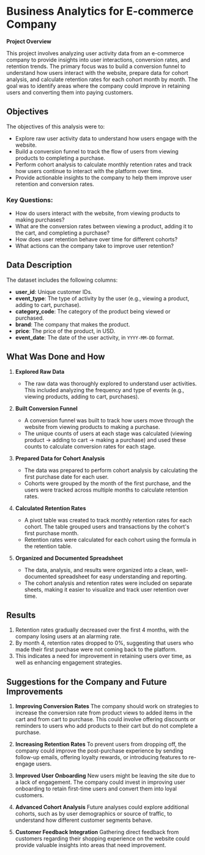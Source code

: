 # Business Analytics for E-commerce Company

**Project Overview**

This project involves analyzing user activity data from an e-commerce company to provide insights into user interactions, conversion rates, and retention trends. The primary focus was to build a conversion funnel to understand how users interact with the website, prepare data for cohort analysis, and calculate retention rates for each cohort month by month. The goal was to identify areas where the company could improve in retaining users and converting them into paying customers.

## Objectives

The objectives of this analysis were to:
- Explore raw user activity data to understand how users engage with the website.
- Build a conversion funnel to track the flow of users from viewing products to completing a purchase.
- Perform cohort analysis to calculate monthly retention rates and track how users continue to interact with the platform over time.
- Provide actionable insights to the company to help them improve user retention and conversion rates.

### Key Questions:
- How do users interact with the website, from viewing products to making purchases?
- What are the conversion rates between viewing a product, adding it to the cart, and completing a purchase?
- How does user retention behave over time for different cohorts?
- What actions can the company take to improve user retention?

## Data Description

The dataset includes the following columns:

- **user_id**: Unique customer IDs.
- **event_type**: The type of activity by the user (e.g., viewing a product, adding to cart, purchase).
- **category_code**: The category of the product being viewed or purchased.
- **brand**: The company that makes the product.
- **price**: The price of the product, in USD.
- **event_date**: The date of the user activity, in `YYYY-MM-DD` format.

## What Was Done and How

1. **Explored Raw Data**
   - The raw data was thoroughly explored to understand user activities. This included analyzing the frequency and type of events (e.g., viewing products, adding to cart, purchases).

2. **Built Conversion Funnel**
   - A conversion funnel was built to track how users move through the website from viewing products to making a purchase.
   - The unique counts of users at each stage was calculated (viewing product → adding to cart → making a purchase) and used these counts to calculate conversion rates for each stage.

3. **Prepared Data for Cohort Analysis**
   - The data was prepared to perform cohort analysis by calculating the first purchase date for each user.
   - Cohorts were grouped by the month of the first purchase, and the users were tracked across multiple months to calculate retention rates.

4. **Calculated Retention Rates**
   - A pivot table was created to track monthly retention rates for each cohort. The table grouped users and transactions by the cohort's first purchase month.
   - Retention rates were calculated for each cohort using the formula in the retention table.
  
5. **Organized and Documented Spreadsheet**
   - The data, analysis, and results were organized into a clean, well-documented spreadsheet for easy understanding and reporting.
   - The cohort analysis and retention rates were included on separate sheets, making it easier to visualize and track user retention over time.

## Results
1. Retention rates gradually decreased over the first 4 months, with the company losing users at an alarming rate.
2. By month 4, retention rates dropped to 0%, suggesting that users who made their first purchase were not coming back to the platform.
3. This indicates a need for improvement in retaining users over time, as well as enhancing engagement strategies.

## Suggestions for the Company and Future Improvements
1. **Improving Conversion Rates**
The company should work on strategies to increase the conversion rate from product views to added items in the cart and from cart to purchase. This could involve offering discounts or reminders to users who add products to their cart but do not complete a purchase.

2. **Increasing Retention Rates**
To prevent users from dropping off, the company could improve the post-purchase experience by sending follow-up emails, offering loyalty rewards, or introducing features to re-engage users.

3. **Improved User Onboarding**
New users might be leaving the site due to a lack of engagement. The company could invest in improving user onboarding to retain first-time users and convert them into loyal customers.

4. **Advanced Cohort Analysis**
Future analyses could explore additional cohorts, such as by user demographics or source of traffic, to understand how different customer segments behave.

5. **Customer Feedback Integration**
Gathering direct feedback from customers regarding their shopping experience on the website could provide valuable insights into areas that need improvement.
